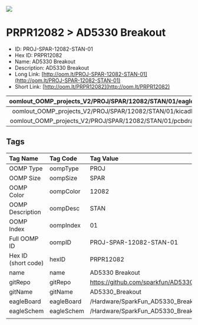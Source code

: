 


  
![][im]
# PRPR12082 > AD5330 Breakout

- ID: PROJ-SPAR-12082-STAN-01
- Hex ID: PRPR12082
- Name: AD5330 Breakout
- Description: AD5330 Breakout
- Long Link: [http://oom.lt/PROJ-SPAR-12082-STAN-01](http://oom.lt/PROJ-SPAR-12082-STAN-01)
- Short Link: [http://oom.lt/PRPR12082](http://oom.lt/PRPR12082)
  

|oomlout_OOMP_projects_V2/PROJ/SPAR/12082/STAN/01/eagleImage.png|oomlout_OOMP_projects_V2/PROJ/SPAR/12082/STAN/01/eagleSchemImage.png|oomlout_OOMP_projects_V2/PROJ/SPAR/12082/STAN/01/kicadPcb3dFront.png|oomlout_OOMP_projects_V2/PROJ/SPAR/12082/STAN/01/kicadPcb3dBack.png|
| :---: | :---: | :---: | :---: |
|oomlout_OOMP_projects_V2/PROJ/SPAR/12082/STAN/01/kicadPcb3d.png|oomlout_OOMP_projects_V2/PROJ/SPAR/12082/STAN/01/bomBack.png|oomlout_OOMP_projects_V2/PROJ/SPAR/12082/STAN/01/bomFront.png|oomlout_OOMP_projects_V2/PROJ/SPAR/12082/STAN/01/pcbdraw.svg|
|oomlout_OOMP_projects_V2/PROJ/SPAR/12082/STAN/01/pcbdrawBack.svg||||

## Tags
  

|Tag Name|Tag Code|Tag Value|
| :--- | :--- | :--- |
|OOMP Type|oompType|PROJ|
|OOMP Size|oompSize|SPAR|
|OOMP Color|oompColor|12082|
|OOMP Description|oompDesc|STAN|
|OOMP Index|oompIndex|01|
|Full OOMP ID|oompID|PROJ-SPAR-12082-STAN-01|
|Hex ID (short code)|hexID|PRPR12082|
|name|name|AD5330 Breakout|
|gitRepo|gitRepo|https://github.com/sparkfun/AD5330_Breakout|
|gitName|gitName|AD5330_Breakout|
|eagleBoard|eagleBoard|/Hardware/SparkFun_AD5330_Breakout.brd|
|eagleSchem|eagleSchem|/Hardware/SparkFun_AD5330_Breakout.sch|
||||



[im]: PROJ/SPAR/12082/STAN/01/kicadPcb3d_450.png
